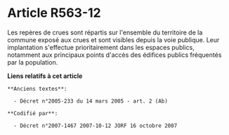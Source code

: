 # Article R563-12

Les repères de crues sont répartis sur l'ensemble du territoire de la commune exposé aux crues et sont visibles depuis la
voie publique. Leur implantation s'effectue prioritairement dans les espaces publics, notamment aux principaux points d'accès
des édifices publics fréquentés par la population.

**Liens relatifs à cet article**

	**Anciens textes**:

	  - Décret n°2005-233 du 14 mars 2005 - art. 2 (Ab)

	**Codifié par**:

	  - Décret n°2007-1467 2007-10-12 JORF 16 octobre 2007
